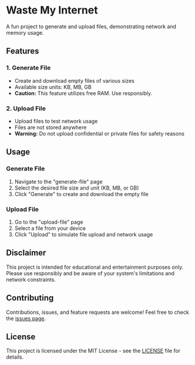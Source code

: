 # Waste My Internet

A fun project to generate and upload files, demonstrating network and memory usage.

## Features

### 1. Generate File

- Create and download empty files of various sizes
- Available size units: KB, MB, GB
- **Caution:** This feature utilizes free RAM. Use responsibly.

### 2. Upload File

- Upload files to test network usage
- Files are not stored anywhere
- **Warning:** Do not upload confidential or private files for safety reasons

## Usage

### Generate File

1. Navigate to the "generate-file" page
2. Select the desired file size and unit (KB, MB, or GB)
3. Click "Generate" to create and download the empty file

### Upload File

1. Go to the "upload-file" page
2. Select a file from your device
3. Click "Upload" to simulate file upload and network usage

## Disclaimer

This project is intended for educational and entertainment purposes only. Please use responsibly and be aware of your system's limitations and network constraints.

## Contributing

Contributions, issues, and feature requests are welcome! Feel free to check the [issues page](https://github.com/krabhi4/waste-my-internet/issues).

## License

This project is licensed under the MIT License - see the [LICENSE](LICENSE) file for details.
